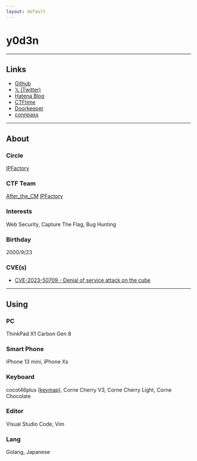 ```yaml
---
layout: default
---
```

# y0d3n

* * *

## Links

- [Github](https://github.com/y0d3n)
- [𝕏 (Twitter)](https://twitter.com/y0d3n)
- [Hatena Blog](https://y0d3n.hatenablog.com/)
- [CTFtime](https://ctftime.org/user/79132)
- [Doorkeeper](https://www.doorkeeper.jp/users/r21st0rebfcyfavo8444jedme10z7r)
- [connpass](https://connpass.com/user/kirby923ya/)

* * *

## About

### Circle

[IPFactory](https://ipfactory.github.io/)

### CTF Team

[After_the_CM](https://ctftime.org/team/118161)
[IPFactory](https://ctftime.org/team/11420)

### Interests

Web Security, Capture The Flag, Bug Hunting

### Birthday

2000/9/23

### CVE(s)

- [CVE-2023-50709 - Denial of service attack on the cube](https://github.com/cube-js/cube/security/advisories/GHSA-9759-3276-g2pm)

* * *

## Using

### PC

ThinkPad X1 Carbon Gen 8

### Smart Phone

iPhone 13 mini, iPhone Xs

### Keyboard

cocot46plus ([keymap](https://remap-keys.app/catalog/JPk6Ey9xB6yrr5TDqoLh/keymap?id=lZBYnv19INZpBX0zqAox)), Corne Cherry V3, Corne Cherry Light, Corne Chocolate

### Editor

Visual Studio Code, Vim

### Lang

Golang, Japanese
